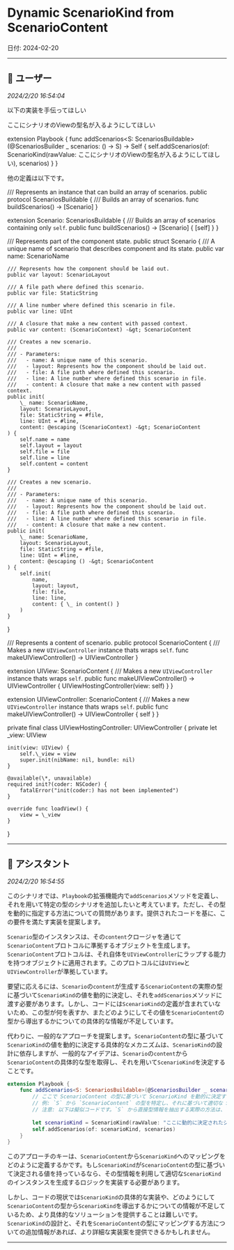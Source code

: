 # Dynamic ScenarioKind from ScenarioContent

日付: 2024-02-20

---

## 👤 ユーザー
*2024/2/20 16:54:04*

以下の実装を手伝ってほしい

ここにシナリオのViewの型名が入るようにしてほしい


extension Playbook {
    func addScenarios&lt;S: ScenariosBuildable&gt;(@ScenariosBuilder \_ scenarios: () -&gt; S) -&gt; Self {
        self.addScenarios(of: ScenarioKind(rawValue: ここにシナリオのViewの型名が入るようにしてほしい), scenarios)
    }
}

他の定義は以下です。


/// Represents an instance that can build an array of scenarios.
public protocol ScenariosBuildable {
    /// Builds an array of scenarios.
    func buildScenarios() -&gt; \[Scenario\]
}

extension Scenario: ScenariosBuildable {
    /// Builds an array of scenarios containing only `self`.
    public func buildScenarios() -&gt; \[Scenario\] { \[self\] }
}

/// Represents part of the component state.
public struct Scenario {
    /// A unique name of scenario that describes component and its state.
    public var name: ScenarioName

    /// Represents how the component should be laid out.
    public var layout: ScenarioLayout

    /// A file path where defined this scenario.
    public var file: StaticString

    /// A line number where defined this scenario in file.
    public var line: UInt

    /// A closure that make a new content with passed context.
    public var content: (ScenarioContext) -&gt; ScenarioContent

    /// Creates a new scenario.
    ///
    /// - Parameters:
    ///   - name: A unique name of this scenario.
    ///   - layout: Represents how the component should be laid out.
    ///   - file: A file path where defined this scenario.
    ///   - line: A line number where defined this scenario in file.
    ///   - content: A closure that make a new content with passed context.
    public init(
        \_ name: ScenarioName,
        layout: ScenarioLayout,
        file: StaticString = #file,
        line: UInt = #line,
        content: @escaping (ScenarioContext) -&gt; ScenarioContent
    ) {
        self.name = name
        self.layout = layout
        self.file = file
        self.line = line
        self.content = content
    }

    /// Creates a new scenario.
    ///
    /// - Parameters:
    ///   - name: A unique name of this scenario.
    ///   - layout: Represents how the component should be laid out.
    ///   - file: A file path where defined this scenario.
    ///   - line: A line number where defined this scenario in file.
    ///   - content: A closure that make a new content.
    public init(
        \_ name: ScenarioName,
        layout: ScenarioLayout,
        file: StaticString = #file,
        line: UInt = #line,
        content: @escaping () -&gt; ScenarioContent
    ) {
        self.init(
            name,
            layout: layout,
            file: file,
            line: line,
            content: { \_ in content() }
        )
    }
}


/// Represents a content of scenario.
public protocol ScenarioContent {
    /// Makes a new `UIViewController` instance thats wraps `self`.
    func makeUIViewController() -&gt; UIViewController
}

extension UIView: ScenarioContent {
    /// Makes a new `UIViewController` instance thats wraps `self`.
    public func makeUIViewController() -&gt; UIViewController {
        UIViewHostingController(view: self)
    }
}

extension UIViewController: ScenarioContent {
    /// Makes a new `UIViewController` instance thats wraps `self`.
    public func makeUIViewController() -&gt; UIViewController { self }
}

private final class UIViewHostingController: UIViewController {
    private let \_view: UIView

    init(view: UIView) {
        self.\_view = view
        super.init(nibName: nil, bundle: nil)
    }

    @available(\*, unavailable)
    required init?(coder: NSCoder) {
        fatalError("init(coder:) has not been implemented")
    }

    override func loadView() {
        view = \_view
    }
}

---

## 🤖 アシスタント
*2024/2/20 16:54:55*

このシナリオでは、`Playbook`の拡張機能内で`addScenarios`メソッドを定義し、それを用いて特定の型のシナリオを追加したいと考えています。ただし、その型を動的に指定する方法についての質問があります。提供されたコードを基に、この要件を満たす実装を提案します。

`Scenario`型のインスタンスは、その`content`クロージャを通じて`ScenarioContent`プロトコルに準拠するオブジェクトを生成します。`ScenarioContent`プロトコルは、それ自体を`UIViewController`にラップする能力を持つオブジェクトに適用されます。このプロトコルには`UIView`と`UIViewController`が準拠しています。

要望に応えるには、`Scenario`の`content`が生成する`ScenarioContent`の実際の型に基づいて`ScenarioKind`の値を動的に決定し、それを`addScenarios`メソッドに渡す必要があります。しかし、コードには`ScenarioKind`の定義が含まれていないため、この型が何を表すか、またどのようにしてその値を`ScenarioContent`の型から導出するかについての具体的な情報が不足しています。

代わりに、一般的なアプローチを提案します。`ScenarioContent`の型に基づいて`ScenarioKind`の値を動的に決定する具体的なメカニズムは、`ScenarioKind`の設計に依存しますが、一般的なアイデアは、`Scenario`の`content`から`ScenarioContent`の具体的な型を取得し、それを用いて`ScenarioKind`を決定することです。

```swift
extension Playbook {
    func addScenarios<S: ScenariosBuildable>(@ScenariosBuilder _ scenarios: () -> S) -> Self {
        // ここで ScenarioContent の型に基づいて ScenarioKind を動的に決定するロジックを実装します。
        // 例: `S` から `ScenarioContent` の型を特定し、それに基づいて適切な ScenarioKind を選択します。
        // 注意: 以下は擬似コードです。`S` から直接型情報を抽出する実際の方法は、`ScenarioKind` と `ScenarioContent` の設計に依存します。
        
        let scenarioKind = ScenarioKind(rawValue: "ここに動的に決定されたシナリオのViewの型名が入る")
        self.addScenarios(of: scenarioKind, scenarios)
    }
}
```

このアプローチのキーは、`ScenarioContent`から`ScenarioKind`へのマッピングをどのように定義するかです。もし`ScenarioKind`が`ScenarioContent`の型に基づいて決定される値を持っているなら、その型情報を利用して適切な`ScenarioKind`のインスタンスを生成するロジックを実装する必要があります。

しかし、コードの現状では`ScenarioKind`の具体的な実装や、どのようにして`ScenarioContent`の型から`ScenarioKind`を導出するかについての情報が不足しているため、より具体的なソリューションを提供することは難しいです。`ScenarioKind`の設計と、それを`ScenarioContent`の型にマッピングする方法についての追加情報があれば、より詳細な実装案を提供できるかもしれません。

---

